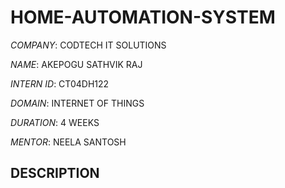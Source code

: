 # HOME-AUTOMATION-SYSTEM

*COMPANY*: CODTECH IT SOLUTIONS 

*NAME*: AKEPOGU SATHVIK RAJ 

*INTERN ID*: CT04DH122

*DOMAIN*: INTERNET OF THINGS

*DURATION*: 4 WEEKS

*MENTOR*: NEELA SANTOSH


## DESCRIPTION

